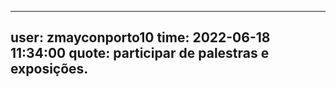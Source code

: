 --- 
 user: zmayconporto10
 time: 2022-06-18 11:34:00
 quote: participar de palestras e exposições.
 ---
